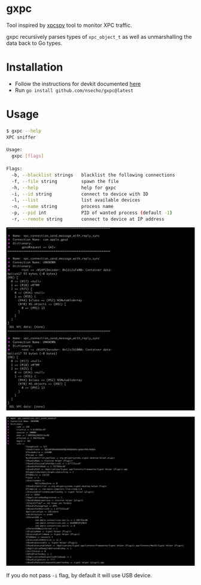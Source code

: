 # gxpc

Tool inspired by [xpcspy](https://github.com/hot3eed/xpcspy) tool to monitor XPC traffic. 

gxpc recursively parses types of `xpc_object_t` as well as unmarshalling the data back to Go types.

# Installation

* Follow the instructions for devkit documented [here](https://github.com/frida/frida-go)
* Run `go install github.com/nsecho/gxpc@latest`

# Usage

```bash
$ gxpc --help
XPC sniffer

Usage:
  gxpc [flags]

Flags:
  -b, --blacklist strings   blacklist the following connections
  -f, --file string         spawn the file
  -h, --help                help for gxpc
  -i, --id string           connect to device with ID
  -l, --list                list available devices
  -n, --name string         process name
  -p, --pid int             PID of wanted process (default -1)
  -r, --remote string       connect to device at IP address
```

![Running gxpc](running.png)

![Running against Signal](running_one.png)

If you do not pass `-i` flag, by default it will use USB device.
